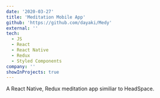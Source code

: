 ```yaml
---
date: '2020-03-27'
title: 'Meditation Mobile App'
github: 'https://github.com/dayaki/Medy'
external: ''
tech:
  - JS
  - React
  - React Native
  - Redux
  - Styled Components
company: ''
showInProjects: true
---
```


A React Native, Redux meditation app similiar to HeadSpace.
